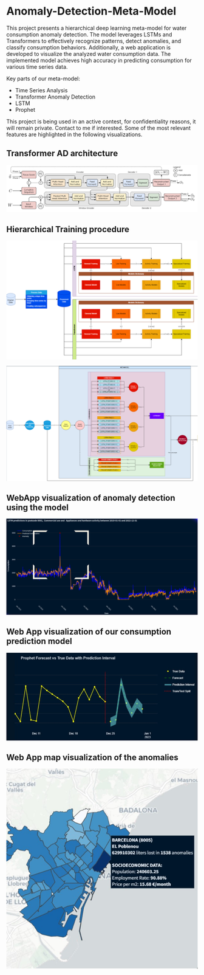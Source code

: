 # Anomaly-Detection-Meta-Model
This project presents a hierarchical deep learning meta-model for water consumption anomaly detection. The model leverages LSTMs and Transformers to effectively recognize patterns, detect anomalies, and classify consumption behaviors. Additionally, a web application is developed to visualize the analyzed water consumption data. The implemented model achieves high accuracy in predicting consumption for various time series data.

Key parts of our meta-model: 
 - Time Series Analysis 
 - Transformer Anomaly Detection
 - LSTM
 - Prophet

This project is being used in an active contest, for confidentiality reasons, it will remain private. Contact to me if interested. Some of the most relevant features are highlighted in the following visualizations.

## Transformer AD architecture
![Tran AD](images/TranAD.png)

## Hierarchical Training procedure
![Hierarchical Training](images/Training.png)

![Full Structure](images/architecture.png)

## WebApp visualization of anomaly detection using the model
![Anomalies](images/anomaly_visualization.png)

## Web App visualization of our consumption prediction model
![Prediction](images/Prophet.jpg)
 
## Web App map visualization of the anomalies
 ![Map](images/Map.jpg)
